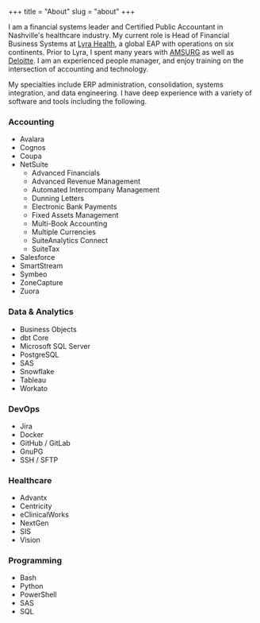 +++
title = "About"
slug = "about"
+++

I am a financial systems leader and Certified Public Accountant in Nashville's healthcare industry. My current role is Head of Financial Business Systems at [Lyra Health](https://www.lyrahealth.com/), a global EAP with operations on six continents. Prior to Lyra, I spent many years with [AMSURG](https://www.amsurg.com) as well as [Deloitte](https://www2.deloitte.com/us/en.html). I am an experienced people manager, and enjoy training on the intersection of accounting and technology.

My specialties include ERP administration, consolidation, systems integration, and data engineering. I have deep experience with a variety of software and tools including the following.

### Accounting
- Avalara
- Cognos
- Coupa
- NetSuite
    - Advanced Financials
    - Advanced Revenue Management
    - Automated Intercompany Management
    - Dunning Letters
    - Electronic Bank Payments
    - Fixed Assets Management
    - Multi-Book Accounting
    - Multiple Currencies
    - SuiteAnalytics Connect
    - SuiteTax
- Salesforce
- SmartStream
- Symbeo
- ZoneCapture
- Zuora

### Data & Analytics
- Business Objects
- dbt Core
- Microsoft SQL Server
- PostgreSQL
- SAS
- Snowflake
- Tableau
- Workato

### DevOps
- Jira
- Docker
- GitHub / GitLab
- GnuPG
- SSH / SFTP

### Healthcare
- Advantx
- Centricity
- eClinicalWorks
- NextGen
- SIS
- Vision

### Programming
- Bash
- Python
- PowerShell
- SAS
- SQL

